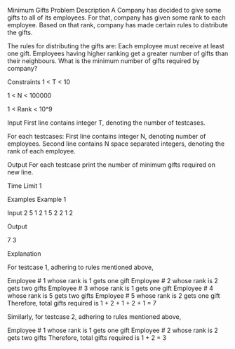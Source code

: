 Minimum Gifts
Problem Description
A Company has decided to give some gifts to all of its employees. For that, company has given some rank to each employee. Based on that rank, company has made certain rules to distribute the gifts.

The rules for distributing the gifts are:
Each employee must receive at least one gift.
Employees having higher ranking get a greater number of gifts than their neighbours.
What is the minimum number of gifts required by company?

Constraints
1 < T < 10

1 < N < 100000

1 < Rank < 10^9

Input
First line contains integer T, denoting the number of testcases.

For each testcases:
First line contains integer N, denoting number of employees.
Second line contains N space separated integers, denoting the rank of each employee.

Output
For each testcase print the number of minimum gifts required on new line.

Time Limit
1

Examples
Example 1

Input
2
5
1 2 1 5 2
2
1 2

Output

7
3

Explanation

For testcase 1, adhering to rules mentioned above,

Employee # 1 whose rank is 1 gets one gift
Employee # 2 whose rank is 2 gets two gifts
Employee # 3 whose rank is 1 gets one gift
Employee # 4 whose rank is 5 gets two gifts
Employee # 5 whose rank is 2 gets one gift
Therefore, total gifts required is 1 + 2 + 1 + 2 + 1 = 7

Similarly, for testcase 2, adhering to rules mentioned above,

Employee # 1 whose rank is 1 gets one gift
Employee # 2 whose rank is 2 gets two gifts
Therefore, total gifts required is 1 + 2 = 3